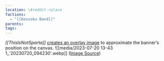 ```yaml
---
location: \#reddit-rplace
factions:
  - "[[Kessoku Band]]"
parents: 
tags: 
---
```

*[[ThisIsNotSparta]]* [creates an overlay image](https://discord.com/channels/1093664259273130084/1131230952119615600/1131582113502740540) to approximate the banner’s position on the canvas.
![[media/2023-07-20 13-43 1_'20230720_094230'.webp]]
([Image Source](https://discord.com/channels/1093664259273130084/1131230952119615600/1131582113502740540))
